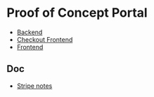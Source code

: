 # Proof of Concept Portal

* [Backend](https://code.electrolab.fr/fabrice/poc-portal-backend)
* [Checkout Frontend](https://code.electrolab.fr/fabrice/poc-portal-checkout-frontend)
* [Frontend](https://code.electrolab.fr/fabrice/poc-portal-frontend)

## Doc

* [Stripe notes](dov/stripe-notes.md)
